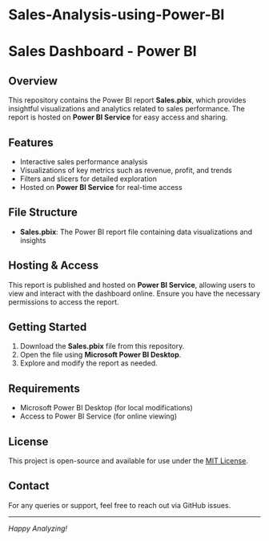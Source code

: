 # Sales-Analysis-using-Power-BI

# Sales Dashboard - Power BI

## Overview
This repository contains the Power BI report **Sales.pbix**, which provides insightful visualizations and analytics related to sales performance. The report is hosted on **Power BI Service** for easy access and sharing.

## Features
- Interactive sales performance analysis
- Visualizations of key metrics such as revenue, profit, and trends
- Filters and slicers for detailed exploration
- Hosted on **Power BI Service** for real-time access

## File Structure
- **Sales.pbix**: The Power BI report file containing data visualizations and insights

## Hosting & Access
This report is published and hosted on **Power BI Service**, allowing users to view and interact with the dashboard online. Ensure you have the necessary permissions to access the report.

## Getting Started
1. Download the **Sales.pbix** file from this repository.
2. Open the file using **Microsoft Power BI Desktop**.
3. Explore and modify the report as needed.

## Requirements
- Microsoft Power BI Desktop (for local modifications)
- Access to Power BI Service (for online viewing)

## License
This project is open-source and available for use under the [MIT License](LICENSE).

## Contact
For any queries or support, feel free to reach out via GitHub issues.

---
*Happy Analyzing!*

